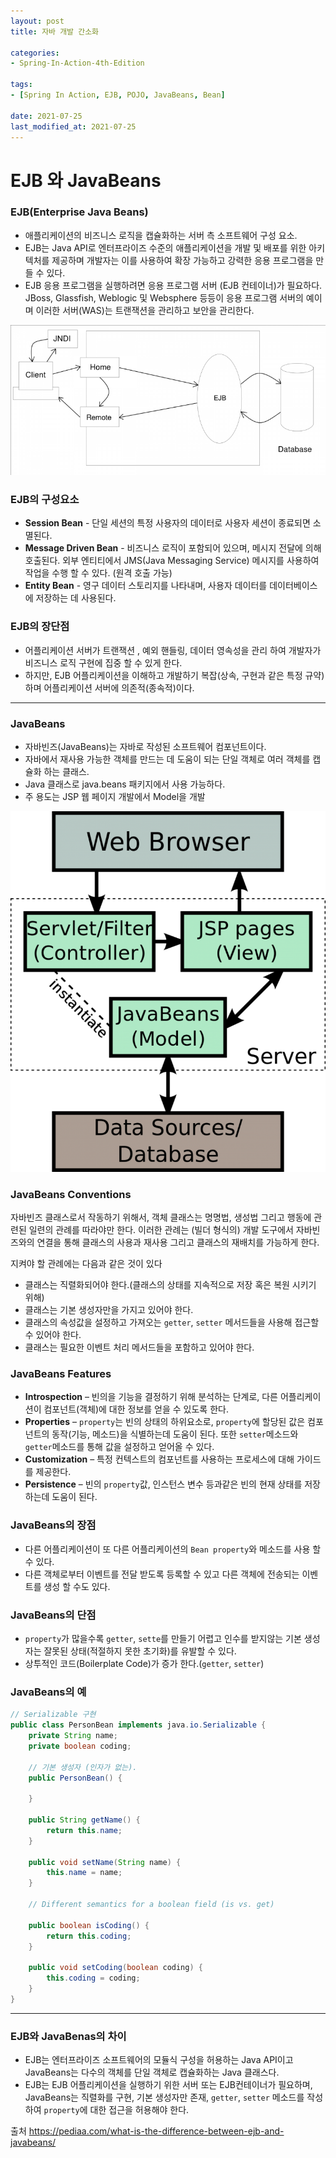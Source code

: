 ```yaml
---
layout: post
title: 자바 개발 간소화

categories:
- Spring-In-Action-4th-Edition

tags:
- [Spring In Action, EJB, POJO, JavaBeans, Bean]

date: 2021-07-25
last_modified_at: 2021-07-25
---
```


# EJB 와 JavaBeans

### EJB(Enterprise Java Beans)
- 애플리케이션의 비즈니스 로직을 캡슐화하는 서버 측 소프트웨어 구성 요소.
- EJB는 Java API로 엔터프라이즈 수준의 애플리케이션을 개발 및 배포를 위한 아키텍처를 제공하며 개발자는 이를 사용하여 확장 가능하고 강력한 응용 프로그램을 만들 수 있다.
- EJB 응용 프로그램을 실행하려면 응용 프로그램 서버 (EJB 컨테이너)가 필요하다.
JBoss, Glassfish, Weblogic 및 Websphere 등등이 응용 프로그램 서버의 예이며 이러한 서버(WAS)는 트랜잭션을 관리하고 보안을 관리한다.

![EJB](/assets/img/EJB.png)

### EJB의 구성요소
- **Session Bean** - 단일 세션의 특정 사용자의 데이터로 사용자 세션이 종료되면 소멸된다.
- **Message Driven Bean** - 비즈니스 로직이 포함되어 있으며, 메시지 전달에 의해 호출된다.
  외부 엔티티에서  JMS(Java Messaging Service) 메시지를 사용하여 작업을 수행 할 수 있다. (원격 호출 가능)
- **Entity Bean** - 영구 데이터 스토리지를 나타내며, 사용자 데이터를 데이터베이스에 저장하는 데 사용된다.

### EJB의 장단점
- 어플리케이션 서버가 트랜잭션 , 예외 핸들링, 데이터 영속성을 관리 하여 개발자가 비즈니스 로직 구현에 집중 할 수 있게 한다.
- 하지만, EJB 어플리케이션을 이해하고 개발하기 복잡(상속, 구현과 같은 특정 규약)하며 어플리케이션 서버에 의존적(종속적)이다.

---

### JavaBeans
- 자바빈즈(JavaBeans)는 자바로 작성된 소프트웨어 컴포넌트이다.
- 자바에서 재사용 가능한 객체를 만드는 데 도움이 되는 단일 객체로 여러 객체를 캡슐화 하는 클래스.
- Java 클래스로 java.beans 패키지에서 사용 가능하다.
- 주 용도는 JSP 웹 페이지 개발에서 Model을 개발

![JavaBeans](/assets/img/JavaBeans.png)

### JavaBeans Conventions
자바빈즈 클래스로서 작동하기 위해서, 객체 클래스는 명명법, 생성법 그리고 행동에 관련된 일련의 관례를 따라야만 한다. 이러한 관례는 (빌더 형식의) 개발 도구에서 자바빈즈와의 연결을 통해 클래스의 사용과 재사용 그리고 클래스의 재배치를 가능하게 한다.

지켜야 할 관례에는 다음과 같은 것이 있다

- 클래스는 직렬화되어야 한다.(클래스의 상태를 지속적으로 저장 혹은 복원 시키기 위해)
- 클래스는 기본 생성자만을 가지고 있어야 한다.
- 클래스의 속성값을 설정하고 가져오는 `getter`, `setter` 메서드들을 사용해 접근할 수 있어야 한다.
- 클래스는 필요한 이벤트 처리 메서드들을 포함하고 있어야 한다.

### JavaBeans Features
- **Introspection** – 빈의을 기능을 결정하기 위해 분석하는 단계로, 다른 어플리케이션이 컴포넌트(객체)에 대한 정보를 얻을 수 있도록 한다.
- **Properties** – `property`는 빈의 상태의 하위요소로, `property`에 할당된 값은 컴포넌트의 동작(기능, 메소드)을 식별하는데 도움이 된다. 또한 `setter`메소드와 `getter`메소드를 통해 값을 설정하고 얻어올 수 있다.
- **Customization** – 특정 컨텍스트의 컴포넌트를 사용하는 프로세스에 대해 가이드를 제공한다.
- **Persistence** – 빈의 `property`값, 인스턴스 변수 등과같은 빈의 현재 상태를 저장하는데 도움이 된다.

### JavaBeans의 장점
- 다른 어플리케이션이 또 다른 어플리케이션의 `Bean property`와 메소드를 사용 할 수 있다.
- 다른 객체로부터 이벤트를 전달 받도록 등록할 수 있고 다른 객체에 전송되는 이벤트를 생성 할 수도 있다.

### JavaBeans의 단점
- `property`가 많을수록 `getter`, `sette`를 만들기 어렵고 인수를 받지않는 기본 생성자는 잘못된 상태(적절하지 못한 초기화)를 유발할 수 있다.
- 상투적인 코드(Boilerplate Code)가 증가 한다.(`getter`, `setter`)

### JavaBeans의 예
```java
// Serializable 구현
public class PersonBean implements java.io.Serializable {
    private String name;
    private boolean coding;

    // 기본 생성자 (인자가 없는).
    public PersonBean() {

    }

    public String getName() {
        return this.name;
    }

    public void setName(String name) {
        this.name = name;
    }

    // Different semantics for a boolean field (is vs. get)

    public boolean isCoding() {
        return this.coding;
    }

    public void setCoding(boolean coding) {
        this.coding = coding;
    }
}
```

---

### EJB와 JavaBenas의 차이
- EJB는 엔터프라이즈 소프트웨어의 모듈식 구성을 허용하는 Java API이고 JavaBeans는 다수의 객체를 단일 객체로 캡슐화하는 Java 클래스다.
- EJB는 EJB 어플리케이션을 실행하기 위한 서버 또는 EJB컨테이너가 필요하며, JavaBeans는 직렬화를 구현, 기본 생성자만 존재, `getter`, `setter` 메소드를 작성하여 `property`에 대한 접근을 허용해야 한다.


출처
<https://pediaa.com/what-is-the-difference-between-ejb-and-javabeans/>
